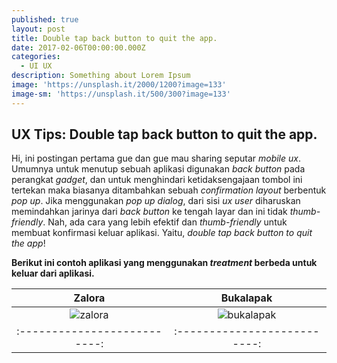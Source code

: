 ```yaml
---
published: true
layout: post
title: Double tap back button to quit the app.
date: 2017-02-06T00:00:00.000Z
categories:
  - UI UX
description: Something about Lorem Ipsum
image: 'https://unsplash.it/2000/1200?image=133'
image-sm: 'https://unsplash.it/500/300?image=133'
---
```

## UX Tips: Double tap back button to quit the app.

Hi, ini postingan pertama gue dan gue mau sharing seputar _mobile ux_. Umumnya untuk menutup sebuah aplikasi digunakan _back button_ pada perangkat _gadget_, dan untuk menghindari ketidaksengajaan tombol ini tertekan maka biasanya ditambahkan sebuah _confirmation layout_ berbentuk _pop up_. Jika menggunakan _pop up dialog_, dari sisi _ux user_ diharuskan memindahkan jarinya dari _back button_ ke tengah layar dan ini tidak _thumb-friendly_. Nah, ada cara yang lebih efektif dan _thumb-friendly_ untuk membuat konfirmasi keluar aplikasi. Yaitu, _double tap back button to quit the app_!


**Berikut ini contoh aplikasi yang menggunakan _treatment_ berbeda untuk keluar dari aplikasi.**

Zalora            |  Bukalapak
:--------------------------:|:--------------------------:
![zalora](http://i.imgur.com/JCBct6il.jpg)  |   ![bukalapak](http://i.imgur.com/7Fa4iQcl.jpg)
:--------------------------:|:--------------------------:
